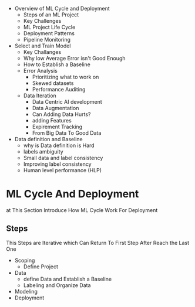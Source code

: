 * Overview of ML Cycle and Deployment
    - Steps of an ML Project
    - Key Challenges
    - ML Project Life Cycle
    - Deployment Patterns
    - Pipeline Monitoring
* Select and Train Model
    - Key Challanges
    - Why low Average Error isn't Good Enough
    - How to Establish a Baseline
    - Error Analysis
        - Prioritizing what to work on
        - Skewed datasets
        - Performance Auditing
    - Data Iteration
         - Data Centric AI development
         - Data Augmentation
         - Can Adding Data Hurts?
         - adding Features
         - Expirement Tracking
         - From Big Data To Good Data
* Data definition  and Baseline 
    - why is Data definition is Hard
    - labels ambiguity 
    - Small data and label consistency
    - Improving label consistency
    - Human level performance (HLP)


# ML Cycle And Deployment
at This Section Introduce How ML Cycle Work For Deployment
## Steps
This Steps are Iterative which Can Return To First Step After Reach the Last One
* Scoping
    - Define Project
* Data
    - define Data and Establish a Baseline
    - Labeling and Organize Data
* Modeling
* Deployment
